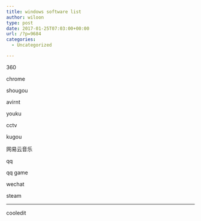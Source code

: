 ```yaml
---
title: windows software list
author: wiloon
type: post
date: 2017-01-25T07:03:00+00:00
url: /?p=9684
categories:
  - Uncategorized

---
```

360

chrome

shougou

avirnt

youku

cctv

kugou



网易云音乐

qq

qq game

wechat

steam

* * *

cooledit